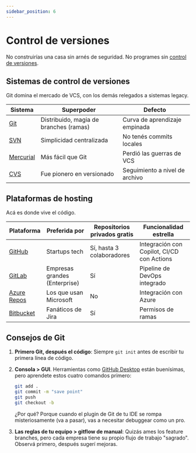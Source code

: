 ```yaml
---
sidebar_position: 6
---
```


# Control de versiones

No construirías una casa sin arnés de seguridad. No programes sin [control de versiones](https://github.com/resources/articles/software-development/what-is-version-control).

## Sistemas de control de versiones

Git domina el mercado de VCS, con los demás relegados a sistemas legacy.

| Sistema                                     | Superpoder                             | Defecto                        |
|---------------------------------------------|----------------------------------------|--------------------------------|
| [Git](https://git-scm.com/)                 | Distribuido, magia de branches (ramas) | Curva de aprendizaje empinada  |
| [SVN](https://subversion.apache.org/)       | Simplicidad centralizada               | No tenés commits locales       |
| [Mercurial](https://www.mercurial-scm.org/) | Más fácil que Git                      | Perdió las guerras de VCS      |
| [CVS](https://cvs.nongnu.org/)              | Fue pionero en versionado              | Seguimiento a nivel de archivo |

## Plataformas de hosting

Acá es donde vive el código.

| Plataforma                                                       | Preferida por                 | Repositorios privados gratis | Funcionalidad estrella                     |
|------------------------------------------------------------------|-------------------------------|------------------------------|--------------------------------------------|
| [GitHub](https://github.com/)                                    | Startups tech                 | Sí, hasta 3 colaboradores    | Integración con Copilot, CI/CD con Actions |
| [GitLab](https://gitlab.com/)                                    | Empresas grandes (Enterprise) | Sí️                          | Pipeline de DevOps integrado               |
| [Azure Repos](https://azure.microsoft.com/products/devops/repos) | Los que usan Microsoft        | No                           | Integración con Azure                      |
| [Bitbucket](https://bitbucket.org/)                              | Fanáticos de Jira             | Sí                           | Permisos de ramas                          |

## Consejos de Git

1. **Primero Git, después el código**: Siempre `git init` antes de escribir tu primera línea de código.
2. **Consola > GUI**. Herramientas como [GitHub Desktop](https://desktop.github.com/download/) están buenísimas, pero aprendete estos cuatro comandos primero:

    ```bash
    git add .
    git commit -m "save point"
    git push
    git checkout -b
    ```

    ¿Por qué? Porque cuando el plugin de Git de tu IDE se rompa misteriosamente (va a pasar), vas a necesitar debuggear como un pro.
3. **Las reglas de tu equipo > gitflow de manual**: Quizás ames los feature branches, pero cada empresa tiene su propio flujo de trabajo "sagrado". Observá primero, después sugerí mejoras.